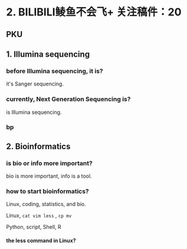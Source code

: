 # 2. BILIBILI鲮鱼不会飞+ 关注稿件：20

## PKU

## 1. Illumina sequencing

### before Illumina sequencing, it is?

it's Sanger sequencing.

### currently, Next Generation Sequencing is?

is Illumina sequencing.

### bp

## 2. Bioinformatics

### is bio or info more important?

bio is more important, info is a tool.

### how to start bioinformatics?

Linux, coding, statistics, and bio.

Linux, `cat vim less` , `cp mv` 

Python, script, Shell, R

 

#### the less command in Linux?





